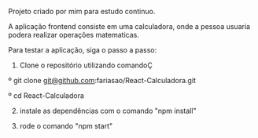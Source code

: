 Projeto criado por mim para estudo continuo.

A aplicação frontend consiste em uma calculadora, onde a pessoa usuaria podera realizar operações matematicas.

Para testar a aplicação, siga o passo a passo:

1. Clone o repositório utilizando comandoÇ
  
  º git clone git@github.com:fariasao/React-Calculadora.git
  
  º cd React-Calculadora

2. instale as dependências com o comando "npm install"

3. rode o comando "npm start"